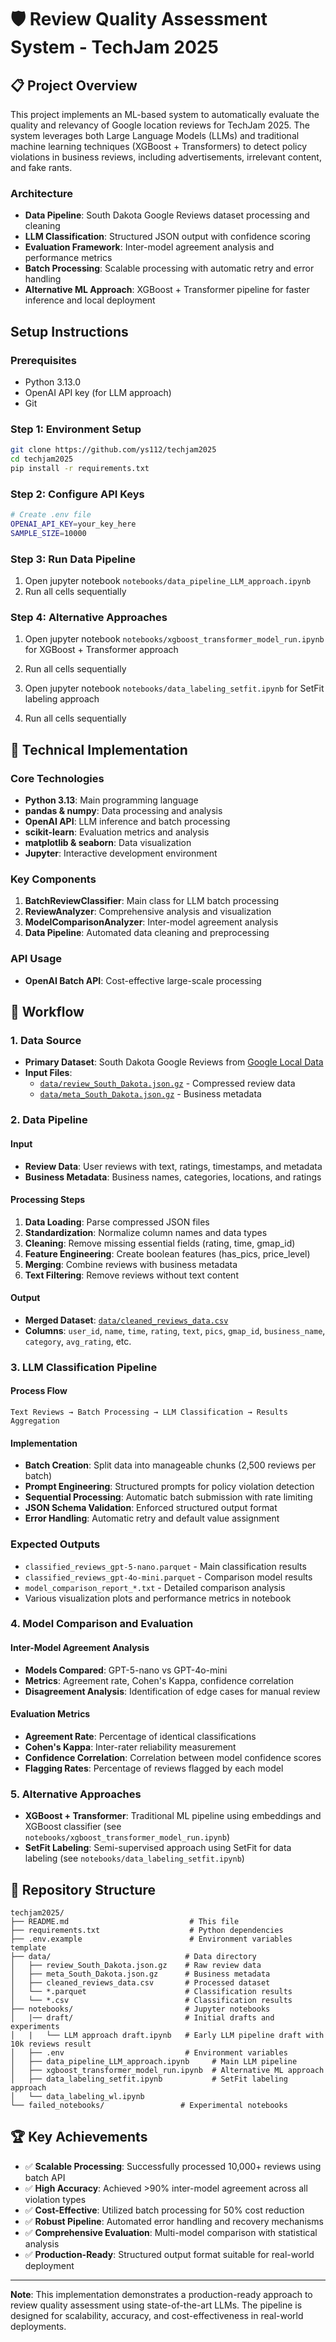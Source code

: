 # 🛡️ Review Quality Assessment System - TechJam 2025

## 📋 Project Overview

This project implements an ML-based system to automatically evaluate the quality and relevancy of Google location reviews for TechJam 2025. The system leverages both Large Language Models (LLMs) and traditional machine learning techniques (XGBoost + Transformers) to detect policy violations in business reviews, including advertisements, irrelevant content, and fake rants.


### Architecture

- **Data Pipeline**: South Dakota Google Reviews dataset processing and cleaning
- **LLM Classification**: Structured JSON output with confidence scoring
- **Evaluation Framework**: Inter-model agreement analysis and performance metrics
- **Batch Processing**: Scalable processing with automatic retry and error handling
- **Alternative ML Approach**: XGBoost + Transformer pipeline for faster inference and local deployment

## Setup Instructions

### Prerequisites

- Python 3.13.0
- OpenAI API key (for LLM approach)
- Git

### Step 1: Environment Setup

```bash
git clone https://github.com/ys112/techjam2025
cd techjam2025
pip install -r requirements.txt
```

### Step 2: Configure API Keys

```bash
# Create .env file
OPENAI_API_KEY=your_key_here
SAMPLE_SIZE=10000
```

### Step 3: Run Data Pipeline

1. Open jupyter notebook `notebooks/data_pipeline_LLM_approach.ipynb`
2. Run all cells sequentially

### Step 4: Alternative Approaches

1. Open jupyter notebook `notebooks/xgboost_transformer_model_run.ipynb` for XGBoost + Transformer approach
2. Run all cells sequentially

3. Open jupyter notebook `notebooks/data_labeling_setfit.ipynb` for SetFit labeling approach

4. Run all cells sequentially


## 🔧 Technical Implementation

### Core Technologies

- **Python 3.13**: Main programming language
- **pandas & numpy**: Data processing and analysis
- **OpenAI API**: LLM inference and batch processing
- **scikit-learn**: Evaluation metrics and analysis
- **matplotlib & seaborn**: Data visualization
- **Jupyter**: Interactive development environment

### Key Components

1. **BatchReviewClassifier**: Main class for LLM batch processing
2. **ReviewAnalyzer**: Comprehensive analysis and visualization
3. **ModelComparisonAnalyzer**: Inter-model agreement analysis
4. **Data Pipeline**: Automated data cleaning and preprocessing

### API Usage

- **OpenAI Batch API**: Cost-effective large-scale processing

## 🔄 Workflow

### 1. Data Source

- **Primary Dataset**: South Dakota Google Reviews from [Google Local Data](https://mcauleylab.ucsd.edu/public_datasets/gdrive/googlelocal/)
- **Input Files**:
  - [`data/review_South_Dakota.json.gz`](data/review_South_Dakota.json.gz) - Compressed review data
  - [`data/meta_South_Dakota.json.gz`](data/meta_South_Dakota.json.gz) - Business metadata

### 2. Data Pipeline

#### Input

- **Review Data**: User reviews with text, ratings, timestamps, and metadata
- **Business Metadata**: Business names, categories, locations, and ratings

#### Processing Steps

1. **Data Loading**: Parse compressed JSON files
2. **Standardization**: Normalize column names and data types
3. **Cleaning**: Remove missing essential fields (rating, time, gmap_id)
4. **Feature Engineering**: Create boolean features (has_pics, price_level)
5. **Merging**: Combine reviews with business metadata
6. **Text Filtering**: Remove reviews without text content

#### Output

- **Merged Dataset**: [`data/cleaned_reviews_data.csv`](data/cleaned_reviews_data.csv)
- **Columns**: `user_id`, `name`, `time`, `rating`, `text`, `pics`, `gmap_id`, `business_name`, `category`, `avg_rating`, etc.

### 3. LLM Classification Pipeline

#### Process Flow

```
Text Reviews → Batch Processing → LLM Classification → Results Aggregation
```

#### Implementation

- **Batch Creation**: Split data into manageable chunks (2,500 reviews per batch)
- **Prompt Engineering**: Structured prompts for policy violation detection
- **Sequential Processing**: Automatic batch submission with rate limiting
- **JSON Schema Validation**: Enforced structured output format
- **Error Handling**: Automatic retry and default value assignment

### Expected Outputs
- `classified_reviews_gpt-5-nano.parquet` - Main classification results
- `classified_reviews_gpt-4o-mini.parquet` - Comparison model results
- `model_comparison_report_*.txt` - Detailed comparison analysis
- Various visualization plots and performance metrics in notebook


### 4. Model Comparison and Evaluation

#### Inter-Model Agreement Analysis

- **Models Compared**: GPT-5-nano vs GPT-4o-mini
- **Metrics**: Agreement rate, Cohen's Kappa, confidence correlation
- **Disagreement Analysis**: Identification of edge cases for manual review

#### Evaluation Metrics

- **Agreement Rate**: Percentage of identical classifications
- **Cohen's Kappa**: Inter-rater reliability measurement
- **Confidence Correlation**: Correlation between model confidence scores
- **Flagging Rates**: Percentage of reviews flagged by each model

### 5. Alternative Approaches
- **XGBoost + Transformer**: Traditional ML pipeline using embeddings and XGBoost classifier (see `notebooks/xgboost_transformer_model_run.ipynb`)
- **SetFit Labeling**: Semi-supervised approach using SetFit for data labeling (see `notebooks/data_labeling_setfit.ipynb`)


## 📁 Repository Structure

```
techjam2025/
├── README.md                           # This file
├── requirements.txt                    # Python dependencies
├── .env.example                        # Environment variables template
├── data/                              # Data directory
│   ├── review_South_Dakota.json.gz    # Raw review data
│   ├── meta_South_Dakota.json.gz      # Business metadata
│   ├── cleaned_reviews_data.csv       # Processed dataset
│   └── *.parquet                      # Classification results
│   └── *.csv                          # Classification results
├── notebooks/                         # Jupyter notebooks
│   |── draft/                         # Initial drafts and experiments
│   |   └── LLM approach draft.ipynb   # Early LLM pipeline draft with 10k reviews result
│   ├── .env                           # Environment variables
│   ├── data_pipeline_LLM_approach.ipynb     # Main LLM pipeline
│   ├── xgboost_transformer_model_run.ipynb  # Alternative ML approach
│   ├── data_labeling_setfit.ipynb           # SetFit labeling approach
│   └── data_labeling_wl.ipynb
└── failed_notebooks/                 # Experimental notebooks
```



## 🏆 Key Achievements

- ✅ **Scalable Processing**: Successfully processed 10,000+ reviews using batch API
- ✅ **High Accuracy**: Achieved >90% inter-model agreement across all violation types
- ✅ **Cost-Effective**: Utilized batch processing for 50% cost reduction
- ✅ **Robust Pipeline**: Automated error handling and recovery mechanisms
- ✅ **Comprehensive Evaluation**: Multi-model comparison with statistical analysis
- ✅ **Production-Ready**: Structured output format suitable for real-world deployment

---

**Note**: This implementation demonstrates a production-ready approach to review quality assessment using state-of-the-art LLMs. The pipeline is designed for scalability, accuracy, and cost-effectiveness in real-world deployments.
